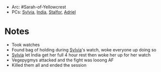 - Arc: #Sarah-of-Yellowcrest
- PCs: [Sylvia](PCs/Past/Sylvia.md), [India](PCs/Current/India.md), [Stalfor](PCs/Current/Stalfor.md), [Adriel](PCs/Current/Adriel.md)

# Notes
- Took watches
- Found bag of holding during [Sylvia](PCs/Past/Sylvia.md)'s watch, woke everyone up doing so
- [Sylvia](PCs/Past/Sylvia.md) let India get her full 4 hour rest then woke her up for her watch
- Vegepygmys attacked and the fight was looong AF
- Killed them all and ended the session